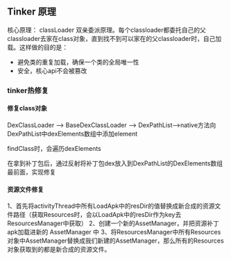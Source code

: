 ## Tinker 原理
核心原理： classLoader 双亲委派原理。每个classloader都委托自己的父classloader去家在class对象，直到找不到可以家在的父classloader时，自己加载。这样做的目的是：
- 避免类的重复加载，确保一个类的全局唯一性
- 安全，核心api不会被篡改

### tinker热修复


#### 修复class对象

DexClassLoader --> BaseDexClassLoader --> DexPathList-->native方法向DexPathList中dexElements数组中添加element

findClass时，会遍历dexElements


在拿到补丁包后，通过反射将补丁包dex放入到DexPathList的DexElements数组最前面，实现修复



#### 资源文件修复

1、首先将activityThread中所有LoadApk中的resDir的值替换成新合成的资源文件路径（获取Resources时，会以LoadApk中的resDir作为key去ResourcesManager中获取）
2、创建一个新的AssetManager，并把资源补丁apk加载进新的 AssetManager 中
3、将ResourcesManager中所有Resources对象中AssetManager替换成我们新建的AssetManager，那么所有的Resources对象获取到的都是新合成的资源文件。
